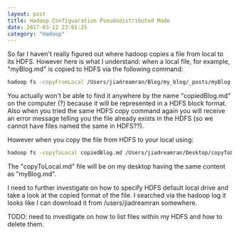```yaml
---
layout: post
title: Hadoop Configuaration Pseudodistributed Mode
date: 2017-03-12 23:01:25
category: "Hadoop"
---
```


So far I haven't really figured out where hadoop copies a file from local to its HDFS.
However here is what I understand: when a local file, for example, "myBlog.md" is copied to HDFS via the following command:

```bash
hadoop fs -copyFromLocal /Users/jiadreamran/Blog/my_blog/_posts/myBlog.md copiedBlog.md
```

You actually won't be able to find it anywhere by the name "copiedBlog.md" on the computer (?) because it will be represented in a HDFS block format. Also when you tried the same HDFS copy command again you will receive an error message telling you the file already exists in the HDFS (so we cannot have files named the same in HDFS??).

However when you copy the file from HDFS to your local using:

```bash
hadoop fs -copyToLocal copiedBlog.md /Users/jiadreamran/Desktop/copyToLocal.md
```
The "copyToLocal.md" file will be on my desktop having the same content as "myBlog.md".

I need to further investigate on how to specify HDFS default local drive and take a look at the copied format of the file. I searched via the hadoop log it looks like I can download it from /users/jiadreamran somewhere.

TODO: need to investigate on how to list files within my HDFS and how to delete them.